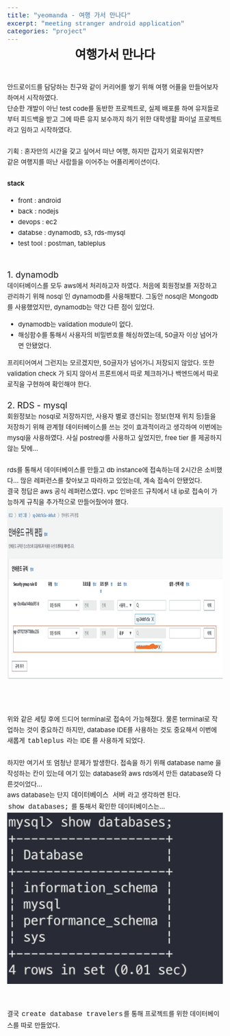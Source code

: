 ```yaml
---
title: "yeomanda - 여행 가서 만나다"
excerpt: "meeting stranger android application"
categories: "project"
---
```


<style>
code {
  font-family: Consolas,"courier new";
  padding: 2px;
  font-size: 105%;
}
</style>


<div style = "font-size: 28px; line-height: 25px;">
<center><strong>여행가서 만나다</strong></center><br><br>
</div>


<div style = "font-size: 15px; line-height: 25px; text-align: left">
안드로이드를 담당하는 친구와 같이 커리어를 쌓기 위해 여행 어플을 만들어보자 하여서 시작하였다. <br>
단순한 개발이 아닌 test code를 동반한 프로젝트로, 실제 배포를 하여 유저들로부터 피드백을 받고 그에 따른 유지 보수까지 하기 위한 대학생활 파이널 프로젝트라고 임하고 시작하였다. <br><br>
기획 : 혼자만의 시간을 갖고 싶어서 떠난 여행, 하지만 갑자기 외로워지면? <br>
같은 여행지를 떠난 사람들을 이어주는 어플리케이션이다. <br><br>
<strong>stack</strong>
<ul>
<li>front : android</li>
<li>back : nodejs</li>
<li>devops : ec2</li>
<li>databse : dynamodb, s3, rds-mysql</li>
<li>test tool : postman, tableplus</li>
</ul>
</div>
<br><br>

<div style = "font-size: 20px; line-height: 25px; text-align: left">
1. dynamodb
</div>
<div style = "font-size: 15px; line-height: 25px; text-align: left">
데이터베이스를 모두 aws에서 처리하고자 하였다. 처음에 회원정보를 저장하고 관리하기 위해 nosql 인 dynamodb를 사용해봤다. 그동안 nosql은 Mongodb를 사용했었지만, dynamodb는 약간 다른 점이 있었다. 
<ul>
<li>dynamodb는 validation module이 없다.</li>
<li>해싱함수를 통해서 사용자의 비밀번호를 해싱하였는데, 50글자 이상 넘어가면 안됐었다.</li>
</ul>
프리티어여서 그런지는 모르겠지만, 50글자가 넘어가니 저장되지 않았다. 또한 validation check 가 되지 않아서 프론트에서 따로 체크하거나 백엔드에서 따로 로직을 구현하여 확인해야 한다. <br><br>
</div>
<div style = "font-size: 20px; line-height: 25px; text-align: left">
2. RDS - mysql
</div>
<div style = "font-size: 15px; line-height: 25px; text-align: left">
회원정보는 nosql로 저장하지만, 사용자 별로 갱신되는 정보(현재 위치 등)들을 저장하기 위해 관계형 데이터베이스를 쓰는 것이 효과적이라고 생각하여 이번에는 mysql을 사용하였다. 사실 postreql를 사용하고 싶었지만, free tier 를 제공하지 않는 탓에...<br><br>
rds를 통해서 데이터베이스를 만들고 db instance에 접속하는데 2시간은 소비했다... 많은 레퍼런스를 찾아보고 따라하고 있었는데, 계속 접속이 안됐었다.<br>
결국 정답은 aws 공식 레퍼런스였다. vpc 인바운드 규칙에서 내 ip로 접속이 가능하게 규칙을 추가적으로 만들어줬어야 했다. <br>
<center><img src = "\assets\images\inbound.png"  border=0 width = "600" height = "400"></center><br><br><br>
위와 같은 세팅 후에 드디어 terminal로 접속이 가능해졌다. 물론 terminal로 작업하는 것이 중요하긴 하지만, database IDE를 사용하는 것도 중요해서 이번에 새롭게  <code>tableplus</code> 라는 IDE 를 사용하게 되었다. <br><br>
하지만 여기서 또 엄청난 문제가 발생한다. 접속을 하기 위해 database name 을 작성하는 칸이 있는데 여기 있는 database와 aws rds에서 만든 database와 다른것이었다...<br>
aws database는 단지 <code>데이터베이스 서버</code> 라고 생각하면 된다. <br>
<code>show databases;</code> 를 통해서 확인한 데이터베이스는...<br>
<center><img src = "\assets\images\showdatabases.png"  border=0 width = "600" height = "400"></center><br><br>
결국 <code>create database travelers</code>를 통해 프로젝트를 위한 데이터베이스를 따로 만들었다.
</div>






<div style = "font-size: 15px; line-height: 25px; text-align: left">
</div>
